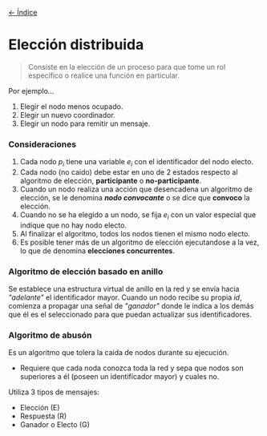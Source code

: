 [<- Índice](../ComputacionDistribuida.md)
# Elección distribuida

> Consiste en la elección de un proceso para que tome un rol específico o realice una función en particular.

Por ejemplo...

1. Elegir el nodo menos ocupado.
2. Elegir un nuevo coordinador.
3. Elegir un nodo para remitir un mensaje.

### Consideraciones

1. Cada nodo $p_i$ tiene una variable $e_i$ con el identificador del nodo electo.
2. Cada nodo (no caido) debe estar en uno de 2 estados respecto al algoritmo de elección, **participante** o **no-participante**.
3. Cuando un nodo realiza una acción que desencadena un algoritmo de elección, se le denomina ***nodo convocante*** o se dice que **convoco** la elección.
4. Cuando no se ha elegido a un nodo, se fija $e_i$ con un valor especial que indique que no hay nodo electo.
5. Al finalizar el algoritmo, todos los nodos tienen el mismo nodo electo.
6. Es posible tener más de un algoritmo de elección ejecutandose a la vez, lo que de denomina **elecciones concurrentes**.

### Algoritmo de elección basado en anillo

Se establece una estructura virtual de anillo en la red y se envía hacia *"adelante"* el identificador mayor.
Cuando un nodo recibe su propia *id*, comienza a propagar una señal de *"ganador"* donde le indica a los demás que él es el seleccionado para que puedan actualizar sus identificadores.

### Algoritmo de abusón

Es un algoritmo que tolera la caida de nodos durante su ejecución.

- Requiere que cada noda conozca toda la red y sepa que nodos son superiores a él (poseen un identificador mayor) y cuales no.

Utiliza 3 tipos de mensajes:

- Elección (E)
- Respuesta (R)
- Ganador o Electo (G)
